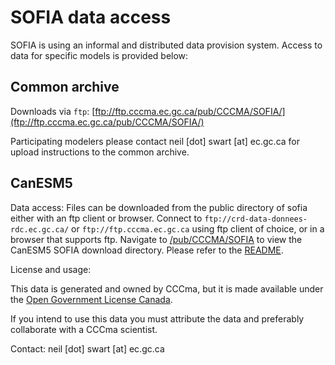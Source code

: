 SOFIA data access
=================

SOFIA is using an informal and distributed data provision system. Access to data for specific models is provided below:


Common archive
--------------

Downloads via `ftp`: [ftp://ftp.cccma.ec.gc.ca/pub/CCCMA/SOFIA/](ftp://ftp.cccma.ec.gc.ca/pub/CCCMA/SOFIA/)

Participating modelers please contact neil [dot] swart [at] ec.gc.ca for upload instructions to the common archive.

CanESM5
-------

Data access:
Files can be downloaded from the public directory of sofia either with an ftp client or browser.
Connect to `ftp://crd-data-donnees-rdc.ec.gc.ca/` or `ftp://ftp.cccma.ec.gc.ca` using ftp client of choice, or in a browser that supports ftp.
Navigate to [/pub/CCCMA/SOFIA](ftp://ftp.cccma.ec.gc.ca/pub/CCCMA/SOFIA/CCCma/CanESM5) to view the CanESM5 SOFIA download directory. Please refer to the 
[README](ftp://ftp.cccma.ec.gc.ca/pub/CCCMA/SOFIA/README.txt).  

License and usage: 

 This data is generated and owned by CCCma, but it is made available
 under the [Open Government License Canada](https://open.canada.ca/en/open-government-licence-canada).

 If you intend to use this data you must attribute the data and  preferably collaborate with a CCCma scientist.

 Contact: neil [dot] swart [at] ec.gc.ca


